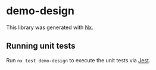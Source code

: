 # demo-design

This library was generated with [Nx](https://nx.dev).

## Running unit tests

Run `nx test demo-design` to execute the unit tests via [Jest](https://jestjs.io).
